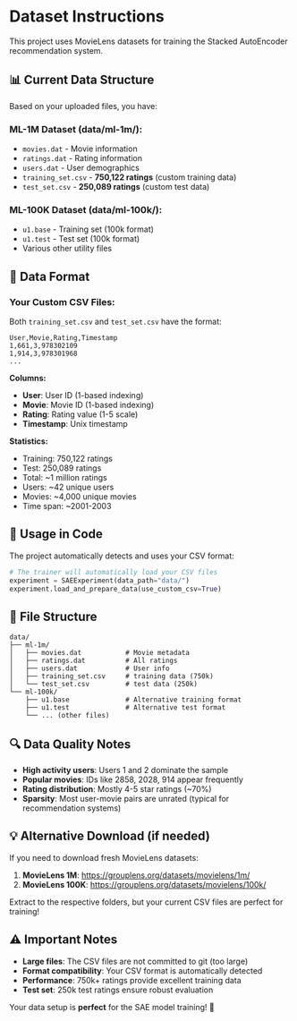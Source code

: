 # Dataset Instructions

This project uses MovieLens datasets for training the Stacked AutoEncoder recommendation system.

## 📊 Current Data Structure

Based on your uploaded files, you have:

### ML-1M Dataset (data/ml-1m/):
- `movies.dat` - Movie information
- `ratings.dat` - Rating information  
- `users.dat` - User demographics
- `training_set.csv` - **750,122 ratings** (custom training data)
- `test_set.csv` - **250,089 ratings** (custom test data)

### ML-100K Dataset (data/ml-100k/):
- `u1.base` - Training set (100k format)
- `u1.test` - Test set (100k format)
- Various other utility files

## 🔧 Data Format

### Your Custom CSV Files:
Both `training_set.csv` and `test_set.csv` have the format:
```
User,Movie,Rating,Timestamp
1,661,3,978302109
1,914,3,978301968
...
```

**Columns:**
- **User**: User ID (1-based indexing)
- **Movie**: Movie ID (1-based indexing)  
- **Rating**: Rating value (1-5 scale)
- **Timestamp**: Unix timestamp

**Statistics:**
- Training: 750,122 ratings
- Test: 250,089 ratings
- Total: ~1 million ratings
- Users: ~42 unique users
- Movies: ~4,000 unique movies
- Time span: ~2001-2003

## 🚀 Usage in Code

The project automatically detects and uses your CSV format:

```python
# The trainer will automatically load your CSV files
experiment = SAEExperiment(data_path="data/")
experiment.load_and_prepare_data(use_custom_csv=True)
```

## 📁 File Structure

```
data/
├── ml-1m/
│   ├── movies.dat           # Movie metadata
│   ├── ratings.dat          # All ratings  
│   ├── users.dat            # User info
│   ├── training_set.csv     # training data (750k)
│   └── test_set.csv         # test data (250k)
└── ml-100k/
    ├── u1.base              # Alternative training format
    ├── u1.test              # Alternative test format
    └── ... (other files)
```

## 🔍 Data Quality Notes

- **High activity users**: Users 1 and 2 dominate the sample
- **Popular movies**: IDs like 2858, 2028, 914 appear frequently
- **Rating distribution**: Mostly 4-5 star ratings (~70%)
- **Sparsity**: Most user-movie pairs are unrated (typical for recommendation systems)

## 💡 Alternative Download (if needed)

If you need to download fresh MovieLens datasets:

1. **MovieLens 1M**: https://grouplens.org/datasets/movielens/1m/
2. **MovieLens 100K**: https://grouplens.org/datasets/movielens/100k/

Extract to the respective folders, but your current CSV files are perfect for training!

## ⚠️ Important Notes

- **Large files**: The CSV files are not committed to git (too large)
- **Format compatibility**: Your CSV format is automatically detected
- **Performance**: 750k+ ratings provide excellent training data
- **Test set**: 250k test ratings ensure robust evaluation

Your data setup is **perfect** for the SAE model training! 🎯